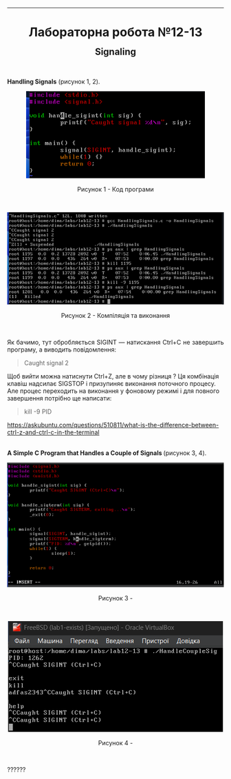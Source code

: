 <hr>

# <p style="margin: 0;" align="center">Лабораторна робота №12-13</p>
## <p align="center" style="margin: -14px 0 6px 0">Signaling</p>
<br>

<p align='justify'>
<strong>Handling Signals</strong> (рисунок 1, 2).
</p>
<p align='center'>
    <img src="img/1.png">
</p>
<p align='center'>
    Рисунок 1 - Код програми
</p><br>

<p align='center'>
    <img src="img/2.png">
</p>
<p align='center'>
    Рисунок 2 - Компіляція та виконання
</p><br>

<p align='justify'>
Як бачимо, тут обробляється SIGINT — натискання Ctrl+C не завершить програму, а виводить повідомлення:

> Caught signal 2

Щоб вийти можна натиснути Ctrl+Z, але в чому різниця ? Ця комбінація клавіш надсилає SIGSTOP і призупиняє виконання поточного процесу. Але процес переходить на виконання у фоновому режимі і для повного завершення потрібно ще написати:

> kill -9 PID

<a href="https://askubuntu.com/questions/510811/what-is-the-difference-between-ctrl-z-and-ctrl-c-in-the-terminal">https://askubuntu.com/questions/510811/what-is-the-difference-between-ctrl-z-and-ctrl-c-in-the-terminal</a><br><br>


<b>
A Simple C Program that Handles a Couple of Signals
</b>
 (рисунок 3, 4).
</p>

<p align='center'>
    <img src="img/3.png">
</p>
<p align='center'>
    Рисунок 3 - 
</p><br>

<p align='center'>
    <img src="img/4.png">
</p>
<p align='center'>
    Рисунок 4 - 
</p><br>

<p align='justify'>
??????
</p>



































<!-- 

<br><hr>

## <p style="margin: -12px 0 6px 0;" align="center">Варіант 5</p>

<br>

> 5. Напишіть багатопоточну програму, яка виконує критичну обчислювальну задачу, і у
випадку SIGSEGV відновлюється з останньої збереженої контрольної точки.

<br>


<p align='justify'>
    ???????????
</p>

<p align='center'>
    <img src="img/?.png">
</p>
<p align='center'>
    Рисунок ? - 
</p><br>

<p align='justify'>
    ??????????
</p>
 -->



